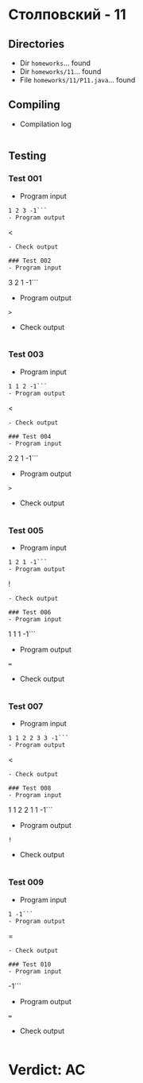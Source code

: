 # Столповский - 11
## Directories
- Dir `homeworks`... found
- Dir `homeworks/11`... found
- File `homeworks/11/P11.java`... found
## Compiling
- Compilation log
```
```
## Testing
### Test 001
- Program input
```
1 2 3 -1```
- Program output
```
<
```
- Check output
```
```
### Test 002
- Program input
```
3 2 1 -1```
- Program output
```
>
```
- Check output
```
```
### Test 003
- Program input
```
1 1 2 -1```
- Program output
```
<
```
- Check output
```
```
### Test 004
- Program input
```
2 2 1 -1```
- Program output
```
>
```
- Check output
```
```
### Test 005
- Program input
```
1 2 1 -1```
- Program output
```
!
```
- Check output
```
```
### Test 006
- Program input
```
1 1 1 -1```
- Program output
```
=
```
- Check output
```
```
### Test 007
- Program input
```
1 1 2 2 3 3 -1```
- Program output
```
<
```
- Check output
```
```
### Test 008
- Program input
```
1 1 2 2 1 1 -1```
- Program output
```
!
```
- Check output
```
```
### Test 009
- Program input
```
1 -1```
- Program output
```
=
```
- Check output
```
```
### Test 010
- Program input
```
-1```
- Program output
```
=
```
- Check output
```
```
# Verdict: AC
